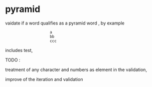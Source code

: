 pyramid
=======

vaidate if a word qualifies as a pyramid word , by example 
      
                        a 
                        bb 
                        ccc

includes test,

TODO :

treatment of any character and numbers as element in the validation, 


improve of the iteration and validation
